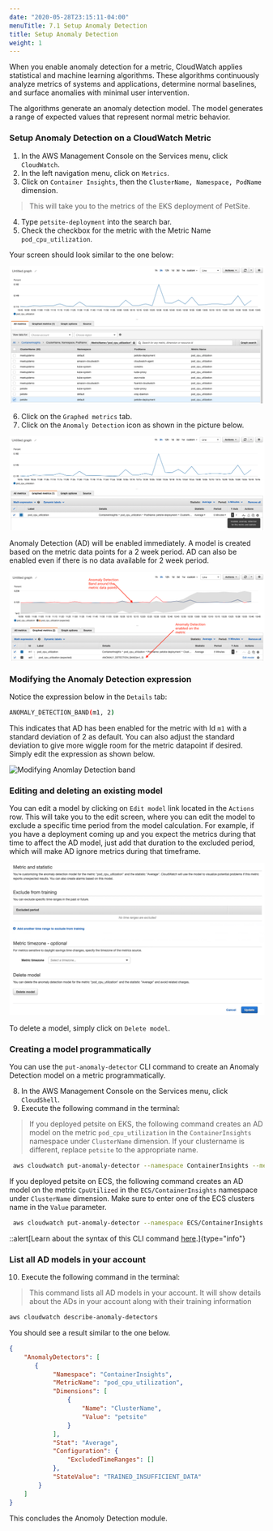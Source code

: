 ```yaml
---
date: "2020-05-28T23:15:11-04:00"
menuTitle: 7.1 Setup Anomaly Detection
title: Setup Anomaly Detection
weight: 1
---
```


When you enable anomaly detection for a metric, CloudWatch applies statistical and machine learning algorithms. These algorithms continuously analyze metrics of systems and applications, determine normal baselines, and surface anomalies with minimal user intervention.

The algorithms generate an anomaly detection model. The model generates a range of expected values that represent normal metric behavior.

### Setup Anomaly Detection on a CloudWatch Metric

1. In the AWS Management Console on the Services menu, click `CloudWatch`.
2. In the left navigation menu, click on `Metrics`.
3. Click on `Container Insights`, then the `ClusterName, Namespace, PodName` dimension.
> This will take you to the metrics of the EKS deployment of PetSite. 

4. Type `petsite-deployment` into the search bar. 
5. Check the checkbox for the metric with the Metric Name `pod_cpu_utilization`.

Your screen should look similar to the one below:


![Cloudwatch metric visualization](/static/images/anomalydetection/detection1.png?classes=shadow)

6. Click on the `Graphed metrics` tab.
7. Click on the `Anomaly Detection` icon as shown in the picture below.

![Option to enable anomaly detection](/static/images/anomalydetection/detection2.png)

Anomaly Detection (AD) will be enabled immediately. A model is created based on the metric data points for a 2 week period. AD can also be enabled even if there is no data available for 2 week period.

![Anomaly detection enabled on a metric](/static/images/anomalydetection/detection3.gif?classes=shadow)

### Modifying the Anomaly Detection expression

Notice the expression below in the `Details` tab:

```bash
ANOMALY_DETECTION_BAND(m1, 2)
```

This indicates that AD has been enabled for the metric with Id `m1` with a standard deviation of 2 as default. You can also adjust the standard deviation to give more wiggle room for the metric datapoint if desired. Simply edit the expression as shown below.

![Modifying Anomlay Detection band](/static/images/anomalydetection/detection4.gif?classes=shadow)

### Editing and deleting an existing model

You can edit a model by  clicking on `Edit model` link located in the `Actions` row. This will take you to the edit screen, where you can edit the model to exclude a specific time period from the model calculation. 
For example, if you have a deployment coming up and you expect the metrics during that time to affect the AD model, just add that duration to the excluded period, which will make AD ignore metrics during that timeframe.

![Edit existing anomaly detection model](/static/images/anomalydetection/detection5.png?classes=shadow)

To delete a model, simply click on `Delete model`.

### Creating a model programmatically

You can use the `put-anomaly-detector` CLI command to create an Anomaly Detection model on a metric programmatically. 

8. In the AWS Management Console on the Services menu, click `CloudShell`.
9. Execute the following command in the terminal:
> If you deployed petsite on EKS, the following command creates an AD model on the metric `pod_cpu_utilization` in the `ContainerInsights` namespace under `ClusterName` dimension. If your clustername is different, replace `petsite` to the appropriate name.

```bash
 aws cloudwatch put-anomaly-detector --namespace ContainerInsights --metric-name pod_cpu_utilization --stat Average --dimensions Name=ClusterName,Value=petsite
```

If you deployed petsite on ECS, the following command creates an AD model on the metric `CpuUtilized` in the `ECS/ContainerInsights` namespace under `ClusterName` dimension. Make sure to enter one of the ECS clusters name in the `Value` parameter.

```bash
 aws cloudwatch put-anomaly-detector --namespace ECS/ContainerInsights --metric-name CpuUtilized --stat Average --dimensions Name=ClusterName,Value=<REPLACE_THE_ECS_CLUSTER_NAME_HERE>
```

::alert[Learn about the syntax of this CLI command [here](https://docs.aws.amazon.com/cli/latest/reference/cloudwatch/put-anomaly-detector.html).]{type="info"}

### List all AD models in your account

10. Execute the following command in the terminal: 
> This command lists all AD models in your account. It will show details about the ADs in your account along with their training information
```bash
aws cloudwatch describe-anomaly-detectors
```

You should see a result similar to the one below.

```json
{
    "AnomalyDetectors": [
       {
            "Namespace": "ContainerInsights",
            "MetricName": "pod_cpu_utilization",
            "Dimensions": [
                {
                    "Name": "ClusterName",
                    "Value": "petsite"
                }
            ],
            "Stat": "Average",
            "Configuration": {
                "ExcludedTimeRanges": []
            },
            "StateValue": "TRAINED_INSUFFICIENT_DATA"
        }
    ]
}

```

This concludes the Anomoly Detection module.